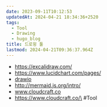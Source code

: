 ```yaml
---
date: 2023-09-11T10:12:53
updatedAt: 2024-04-21 18:34:36+2520
tags:
  - Tool
  - Drawing
  - hugo_blog
title: 드로윙 툴
lastmod: 2024-04-21T09:36:37.964Z
---
```

* <https://excalidraw.com/>
* <https://www.lucidchart.com/pages/>
* [drawio](https://app.diagrams.net/)
* <http://mermaid.js.org/intro/>
* www.cloudcraft.co
* https://www.cloudcraft.co/\
  \#Tool
